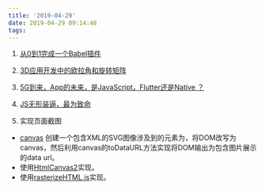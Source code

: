 ```yaml
---
title: '2019-04-29'
date: 2019-04-29 09:14:48
tags:
---
```


1. [从0到1完成一个Babel插件](https://juejin.im/post/5cbe76d8f265da036d79bbe5)

2. [3D应用开发中的欧拉角和旋转矩阵](https://juejin.im/post/5cc2c24ae51d456e6d1334ef)

3. [5G到来，App的未来，是JavaScript，Flutter还是Native ？](https://juejin.im/post/5cc52fdff265da038c021d08)

4. [JS无形装逼，最为致命](https://juejin.im/post/5cc55eb5e51d456e577f93f0)

5. 实现页面截图
- [canvas](https://developer.mozilla.org/zh-CN/docs/Web/API/Canvas_API/Tutorial)
创建一个包含XML的SVG图像涉及到的元素为<foreignObject>，将DOM改写为canvas，然后利用canvas的toDataURL方法实现将DOM输出为包含图片展示的data url。
- 使用[HtmlCanvas2](https://github.com/niklasvh/html2canvas)实现。
- 使用[rasterizeHTML.js](https://github.com/cburgmer/rasterizeHTML.js)实现。